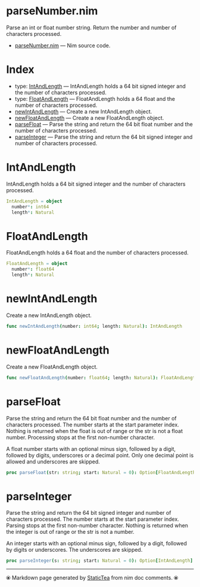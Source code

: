 # parseNumber.nim

Parse an int or float number string.  Return the number and number of characters processed.

* [parseNumber.nim](../src/parseNumber.nim) &mdash; Nim source code.
# Index

* type: [IntAndLength](#intandlength) &mdash; IntAndLength holds a 64 bit signed integer and the number of characters processed.
* type: [FloatAndLength](#floatandlength) &mdash; FloatAndLength holds a 64 float and the number of characters processed.
* [newIntAndLength](#newintandlength) &mdash; Create a new IntAndLength object.
* [newFloatAndLength](#newfloatandlength) &mdash; Create a new FloatAndLength object.
* [parseFloat](#parsefloat) &mdash; Parse the string and return the 64 bit float number and the
number of characters processed.
* [parseInteger](#parseinteger) &mdash; Parse the string and return the 64 bit signed integer and number
of characters processed.

# IntAndLength

IntAndLength holds a 64 bit signed integer and the number of characters processed.

```nim
IntAndLength = object
  number*: int64
  length*: Natural

```

# FloatAndLength

FloatAndLength holds a 64 float and the number of characters processed.

```nim
FloatAndLength = object
  number*: float64
  length*: Natural

```

# newIntAndLength

Create a new IntAndLength object.

```nim
func newIntAndLength(number: int64; length: Natural): IntAndLength
```

# newFloatAndLength

Create a new FloatAndLength object.

```nim
func newFloatAndLength(number: float64; length: Natural): FloatAndLength
```

# parseFloat

Parse the string and return the 64 bit float number and the
number of characters processed. The number starts at the start
parameter index. Nothing is returned when the float is out of
range or the str is not a float number.  Processing stops at the
first non-number character.

A float number starts with an optional minus sign, followed by a
digit, followed by digits, underscores or a decimal point. Only
one decimal point is allowed and underscores are skipped.

```nim
proc parseFloat(str: string; start: Natural = 0): Option[FloatAndLength]
```

# parseInteger

Parse the string and return the 64 bit signed integer and number
of characters processed. The number starts at the start parameter
index. Parsing stops at the first non-number character.  Nothing
is returned when the integer is out of range or the str is not a
number.

An integer starts with an optional minus sign, followed by a
digit, followed by digits or underscores. The underscores are
skipped.

```nim
proc parseInteger(s: string; start: Natural = 0): Option[IntAndLength]
```


---
⦿ Markdown page generated by [StaticTea](https://github.com/flenniken/statictea/) from nim doc comments. ⦿
